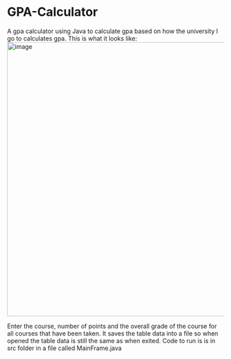 # GPA-Calculator
A gpa calculator using Java to calculate gpa based on how the university I go to calculates gpa. This is what it looks like:
<img width="637" alt="image" src="https://github.com/MARGYYY1231/GPA-Calculator/assets/138099922/81023415-78f6-421e-9804-dad5ad8e6e8a">

Enter the course, number of points and the overall grade of the course for all courses that have been taken.
It saves the table data into a file so when opened the table data is  still the same as when exited.
Code to run is is in src folder in a  file called MainFrame.java
